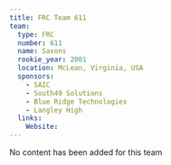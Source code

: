 ```yaml
---
title: FRC Team 611
team:
  type: FRC
  number: 611
  name: Saxons
  rookie_year: 2001
  location: McLean, Virginia, USA
  sponsors:
    - SAIC
    - South49 Solutions
    - Blue Ridge Technologies
    - Langley High
  links:
    Website: 
---
```

No content has been added for this team